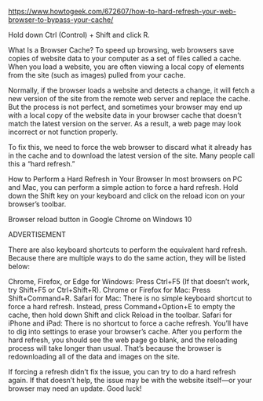 https://www.howtogeek.com/672607/how-to-hard-refresh-your-web-browser-to-bypass-your-cache/

Hold down Ctrl (Control) + Shift and click R.


What Is a Browser Cache?
To speed up browsing, web browsers save copies of website data to your computer as a set of files called a cache. When you load a website, you are often viewing a local copy of elements from the site (such as images) pulled from your cache.

Normally, if the browser loads a website and detects a change, it will fetch a new version of the site from the remote web server and replace the cache. But the process is not perfect, and sometimes your browser may end up with a local copy of the website data in your browser cache that doesn’t match the latest version on the server. As a result, a web page may look incorrect or not function properly.

To fix this, we need to force the web browser to discard what it already has in the cache and to download the latest version of the site. Many people call this a “hard refresh.”

How to Perform a Hard Refresh in Your Browser
In most browsers on PC and Mac, you can perform a simple action to force a hard refresh. Hold down the Shift key on your keyboard and click on the reload icon on your browser’s toolbar.

Browser reload button in Google Chrome on Windows 10

ADVERTISEMENT

There are also keyboard shortcuts to perform the equivalent hard refresh. Because there are multiple ways to do the same action, they will be listed below:

Chrome, Firefox, or Edge for Windows: Press Ctrl+F5 (If that doesn’t work, try Shift+F5 or Ctrl+Shift+R).
Chrome or Firefox for Mac: Press Shift+Command+R.
Safari for Mac: There is no simple keyboard shortcut to force a hard refresh. Instead, press Command+Option+E to empty the cache, then hold down Shift and click Reload in the toolbar.
Safari for iPhone and iPad: There is no shortcut to force a cache refresh. You’ll have to dig into settings to erase your browser’s cache.
After you perform the hard refresh, you should see the web page go blank, and the reloading process will take longer than usual. That’s because the browser is redownloading all of the data and images on the site.

If forcing a refresh didn’t fix the issue, you can try to do a hard refresh again. If that doesn’t help, the issue may be with the website itself—or your browser may need an update. Good luck!

